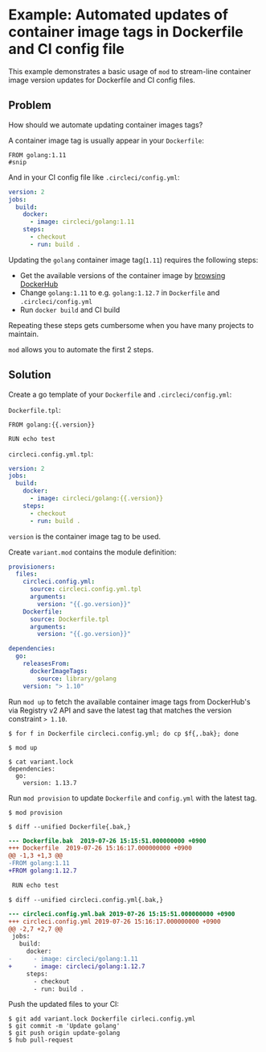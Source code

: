 # Example: Automated updates of container image tags in Dockerfile and CI config file

This example demonstrates a basic usage of `mod` to stream-line container image version updates for Dockerfile and CI config files.

## Problem

How should we automate updating container images tags?

A container image tag is usually appear in your `Dockerfile`:

```text
FROM golang:1.11
#snip
``` 

And in your CI config file like `.circleci/config.yml`:

```yaml
version: 2
jobs:
  build:
    docker:
      - image: circleci/golang:1.11
    steps:
      - checkout
      - run: build .
```

Updating the `golang` container image tag(`1.11`) requires the following steps:

- Get the available versions of the container image by [browsing DockerHub](https://hub.docker.com/_/golang?tab=tags)
- Change `golang:1.11` to e.g. `golang:1.12.7` in `Dockerfile` and `.circleci/config.yml`
- Run `docker build` and CI build

Repeating these steps gets cumbersome when you have many projects to maintain.

`mod` allows you to automate the first 2 steps.

## Solution

Create a go template of your `Dockerfile` and `.circleci/config.yml`:

`Dockerfile.tpl`:

```
FROM golang:{{.version}}

RUN echo test
```

`circleci.config.yml.tpl`:

```yaml
version: 2
jobs:
  build:
    docker:
      - image: circleci/golang:{{.version}}
    steps:
      - checkout
      - run: build .
```

`version` is the container image tag to be used.

Create `variant.mod` contains the module definition:

```yaml
provisioners:
  files:
    circleci.config.yml:
      source: circleci.config.yml.tpl
      arguments:
        version: "{{.go.version}}"
    Dockerfile:
      source: Dockerfile.tpl
      arguments:
        version: "{{.go.version}}"

dependencies:
  go:
    releasesFrom:
      dockerImageTags:
        source: library/golang
    version: "> 1.10"
```

Run `mod up` to fetch the available container image tags from DockerHub's via Registry v2 API and save the latest tag that matches the version constraint `> 1.10`.

```console
$ for f in Dockerfile circleci.config.yml; do cp $f{,.bak}; done

$ mod up

$ cat variant.lock
dependencies:
  go:
    version: 1.13.7
```

Run `mod provision` to update `Dockerfile` and `config.yml` with the latest tag.

```console
$ mod provision
```

```console
$ diff --unified Dockerfile{.bak,}
```

```patch
--- Dockerfile.bak	2019-07-26 15:15:51.000000000 +0900
+++ Dockerfile	2019-07-26 15:16:17.000000000 +0900
@@ -1,3 +1,3 @@
-FROM golang:1.11
+FROM golang:1.12.7

 RUN echo test
```

```console
$ diff --unified circleci.config.yml{.bak,}
```

```patch
--- circleci.config.yml.bak	2019-07-26 15:15:51.000000000 +0900
+++ circleci.config.yml	2019-07-26 15:16:17.000000000 +0900
@@ -2,7 +2,7 @@
 jobs:
   build:
     docker:
-      - image: circleci/golang:1.11
+      - image: circleci/golang:1.12.7
     steps:
       - checkout
       - run: build .
```

Push the updated files to your CI:

```console
$ git add variant.lock Dockerfile cirleci.config.yml
$ git commit -m 'Update golang'
$ git push origin update-golang
$ hub pull-request
```
